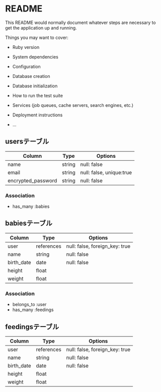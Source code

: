 # README

This README would normally document whatever steps are necessary to get the
application up and running.

Things you may want to cover:

* Ruby version

* System dependencies

* Configuration

* Database creation

* Database initialization

* How to run the test suite

* Services (job queues, cache servers, search engines, etc.)

* Deployment instructions

* ...


## usersテーブル

| Column             | Type   | Options                  |
|--------------------|--------|--------------------------|
| name               | string | null: false              |
| email              | string | null: false, unique:true |
| encrypted_password | string | null: false              |

### Association

- has_many :babies

## babiesテーブル

| Column     | Type       | Options                        |
|------------|------------|--------------------------------|
| user       | references | null: false, foreign_key: true |
| name       | string     | null: false                    |
| birth_date | date       | null: false                    |
| height     | float      |                                |
| weight     | float      |                                |

### Association

- belongs_to :user
- has_many :feedings

## feedingsテーブル

| Column     | Type       | Options                        |
|------------|------------|--------------------------------|
| user       | references | null: false, foreign_key: true |
| name       | string     | null: false                    |
| birth_date | date       | null: false                    |
| height     | float      |                                |
| weight     | float      |                                |

